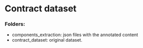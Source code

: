 # Contract dataset

### Folders:
- components_extraction: json files with the annotated content
- contract_dataset: original dataset.